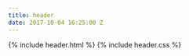 ```yaml
---
title: header
date: 2017-10-04 16:25:00 Z
---
```


{% include header.html %}
{% include header.css %}
